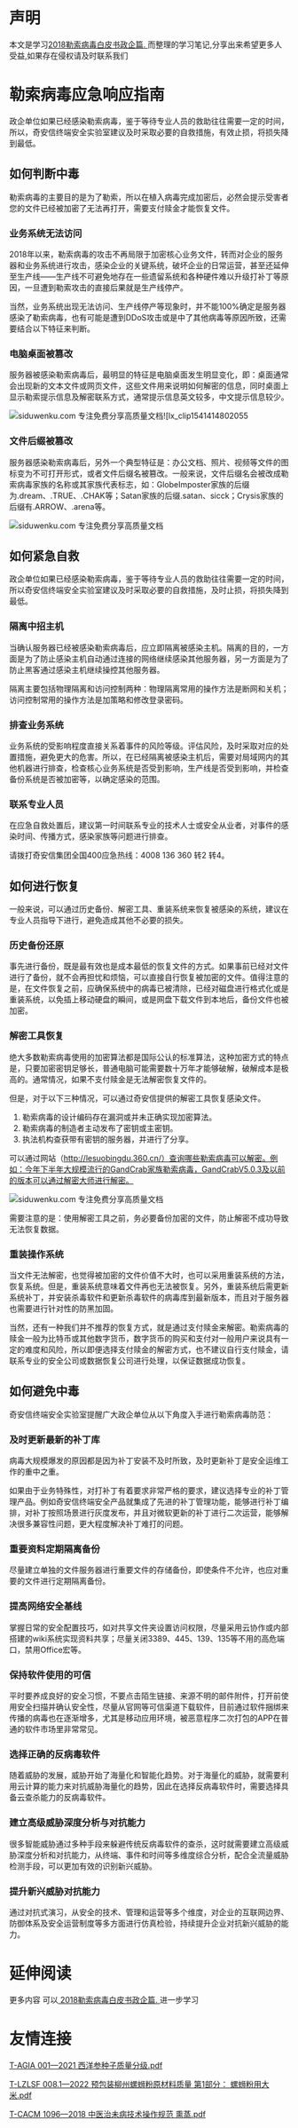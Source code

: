 # 声明 
本文是学习[2018勒索病毒白皮书政企篇. ](https://siduwenku.com/view/55017?f=new_2023)而整理的学习笔记,分享出来希望更多人受益,如果存在侵权请及时联系我们
# 勒索病毒应急响应指南  
  
政企单位如果已经感染勒索病毒，鉴于等待专业人员的救助往往需要一定的时间，所以，奇安信终端安全实验室建议及时采取必要的自救措施，有效止损，将损失降到最低。  
  
## 如何判断中毒  
  
勒索病毒的主要目的是为了勒索，所以在植入病毒完成加密后，必然会提示受害者您的文件已经被加密了无法再打开，需要支付赎金才能恢复文件。  
  
### 业务系统无法访问  
  
2018年以来，勒索病毒的攻击不再局限于加密核心业务文件，转而对企业的服务器和业务系统进行攻击，感染企业的关键系统，破坏企业的日常运营，甚至还延伸至生产线——生产线不可避免地存在一些遗留系统和各种硬件难以升级打补丁等原因，一旦遭到勒索攻击的直接后果就是生产线停产。  
  
当然，业务系统出现无法访问、生产线停产等现象时，并不能100%确定是服务器感染了勒索病毒，也有可能是遭到DDoS攻击或是中了其他病毒等原因所致，还需要结合以下特征来判断。  
  
### 电脑桌面被篡改  
  
服务器被感染勒索病毒后，最明显的特征是电脑桌面发生明显变化，即：桌面通常会出现新的文本文件或网页文件，这些文件用来说明如何解密的信息，同时桌面上显示勒索提示信息及解密联系方式，通常提示信息英文较多，中文提示信息较少。  
  
![siduwenku.com 专注免费分享高质量文档](http://public.host.github5.com/media/b998840e36e7dfd716babf4a0cdde0e8.jpeg)![lx_clip1541414802055  
  
### 文件后缀被篡改  
  
服务器感染勒索病毒后，另外一个典型特征是：办公文档、照片、视频等文件的图标变为不可打开形式，或者文件后缀名被篡改。一般来说，文件后缀名会被改成勒索病毒家族的名称或其家族代表标志，如：GlobeImposter家族的后缀为.dream、.TRUE、.CHAK等；Satan家族的后缀.satan、sicck；Crysis家族的后缀有.ARROW、.arena等。  
  
![siduwenku.com 专注免费分享高质量文档](http://public.host.github5.com/media/d7f5fd9018de53acf1e0e7074288d994.jpeg)  
  
## 如何紧急自救  
  
政企单位如果已经感染勒索病毒，鉴于等待专业人员的救助往往需要一定的时间，所以奇安信终端安全实验室建议及时采取必要的自救措施，及时止损，将损失降到最低。  
  
### 隔离中招主机  
  
当确认服务器已经被感染勒索病毒后，应立即隔离被感染主机。隔离的目的，一方面是为了防止感染主机自动通过连接的网络继续感染其他服务器，另一方面是为了防止黑客通过感染主机继续操控其他服务器。  
  
隔离主要包括物理隔离和访问控制两种：物理隔离常用的操作方法是断网和关机；访问控制常用的操作方法是加策略和修改登录密码。  
  
### 排查业务系统  
  
业务系统的受影响程度直接关系着事件的风险等级。评估风险，及时采取对应的处置措施，避免更大的危害。所以，在已经隔离被感染主机后，需要对局域网内的其他机器进行排查，检查核心业务系统是否受到影响，生产线是否受到影响，并检查备份系统是否被加密等，以确定感染的范围。  
  
### 联系专业人员  
  
在应急自救处置后，建议第一时间联系专业的技术人士或安全从业者，对事件的感染时间、传播方式，感染家族等问题进行排查。  
  
请拨打奇安信集团全国400应急热线：4008 136 360 转2 转4。  
  
## 如何进行恢复  
  
一般来说，可以通过历史备份、解密工具、重装系统来恢复被感染的系统，建议在专业人员指导下进行，避免造成其他不必要的损失。  
  
### 历史备份还原  
  
事先进行备份，既是最有效也是成本最低的恢复文件的方式。如果事前已经对文件进行了备份，就不会再担忧和烦恼，可以直接自行恢复被加密的文件。值得注意的是，在文件恢复之前，应确保系统中的病毒已被清除，已经对磁盘进行格式化或是重装系统，以免插上移动硬盘的瞬间，或是网盘下载文件到本地后，备份文件也被加密。  
  
### 解密工具恢复  
  
绝大多数勒索病毒使用的加密算法都是国际公认的标准算法，这种加密方式的特点是，只要加密密钥足够长，普通电脑可能需要数十万年才能够破解，破解成本是极高的。通常情况，如果不支付赎金是无法解密恢复文件的。  
  
但是，对于以下三种情况，可以通过奇安信提供的解密工具恢复感染文件。  
  
1.  勒索病毒的设计编码存在漏洞或并未正确实现加密算法。  
2.  勒索病毒的制造者主动发布了密钥或主密钥。  
3.  执法机构查获带有密钥的服务器，并进行了分享。  
  
可以通过网站（http://lesuobingdu.360.cn/）查询哪些勒索病毒可以解密。例如：今年下半年大规模流行的GandCrab家族勒索病毒，GandCrabV5.0.3及以前的版本可以通过解密大师进行解密。  
  
![siduwenku.com 专注免费分享高质量文档](http://public.host.github5.com/media/6dc895bc72ac86227e3e150ddb8ff372.png)  
  
需要注意的是：使用解密工具之前，务必要备份加密的文件，防止解密不成功导致无法恢复数据。  
  
### 重装操作系统  
  
当文件无法解密，也觉得被加密的文件价值不大时，也可以采用重装系统的方法，恢复系统。但是，重装系统意味着文件再也无法被恢复。另外，重装系统后需更新系统补丁，并安装杀毒软件和更新杀毒软件的病毒库到最新版本，而且对于服务器也需要进行针对性的防黑加固。  
  
当然，还有一种我们并不推荐的恢复方式，就是通过支付赎金来解密。勒索病毒的赎金一般为比特币或其他数字货币，数字货币的购买和支付对一般用户来说具有一定的难度和风险，所以即便选择支付赎金的解密方式，也不建议自行支付赎金，请联系专业的安全公司或数据恢复公司进行处理，以保证数据成功恢复。  
  
## 如何避免中毒  
  
奇安信终端安全实验室提醒广大政企单位从以下角度入手进行勒索病毒防范：  
  
### 及时更新最新的补丁库  
  
病毒大规模爆发的原因都是因为补丁安装不及时所致，及时更新补丁是安全运维工作的重中之重。  
  
如果由于业务特殊性，对打补丁有着要求非常严格的要求，建议选择专业的补丁管理产品。例如奇安信终端安全产品就集成了先进的补丁管理功能，能够进行补丁编排，对补丁按照场景进行灰度发布，并且对微软更新的补丁进行二次运营，能够解决很多兼容性问题，更大程度解决补丁难打的问题。  
  
### 重要资料定期隔离备份  
  
尽量建立单独的文件服务器进行重要文件的存储备份，即使条件不允许，也应对重要的文件进行定期隔离备份。  
  
### 提高网络安全基线  
  
掌握日常的安全配置技巧，如对共享文件夹设置访问权限，尽量采用云协作或内部搭建的wiki系统实现资料共享；尽量关闭3389、445、139、135等不用的高危端口，禁用Office宏等。  
  
### 保持软件使用的可信  
  
平时要养成良好的安全习惯，不要点击陌生链接、来源不明的邮件附件，打开前使用安全扫描并确认安全性，尽量从官网等可信渠道下载软件，目前通过软件捆绑来传播的病毒也在逐渐增多，尤其是移动应用环境，被恶意程序二次打包的APP在普通的软件市场里非常常见。  
  
### 选择正确的反病毒软件  
  
随着威胁的发展，威胁开始了海量化和智能化趋势。对于海量化的威胁，就需要利用云计算的能力来对抗威胁海量化的趋势，因此在选择反病毒软件时，需要选择具备云查杀能力的反病毒软件。  
  
### 建立高级威胁深度分析与对抗能力  
  
很多智能威胁通过多种手段来躲避传统反病毒软件的查杀，这时就需要建立高级威胁深度分析和对抗能力，从终端、事件和时间等多维度综合分析，配合全流量威胁检测手段，可以更加有效的识别新兴威胁。  
  
### 提升新兴威胁对抗能力  
  
通过对抗式演习，从安全的技术、管理和运营等多个维度，对企业的互联网边界、防御体系及安全运营制度等多方面进行仿真检验，持续提升企业对抗新兴威胁的能力。  
  

# 延伸阅读 
 更多内容 可以[ 2018勒索病毒白皮书政企篇. ](https://siduwenku.com/view/55017?f=2023)进一步学习

# 友情连接
[T-AGIA 001—2021 西洋参种子质量分级.pdf](http://github5.com/view/70179?f=new)

[T-LZLSF 008.1—2022 预包装柳州螺蛳粉原材料质量 第1部分：  螺蛳粉用大米.pdf](http://github5.com/view/68458?f=new)

[T-CACM 1096—2018 中医治未病技术操作规范 熏蒸.pdf](http://github5.com/view/62095?f=new)
